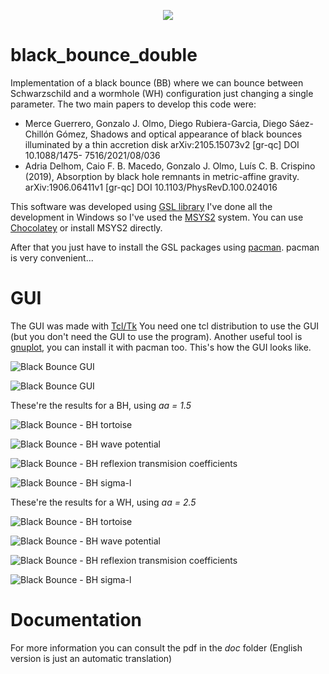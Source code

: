 <p align="center">
  <img src="/img/sigma-l-wh.png">
</p>

# black_bounce_double
Implementation of a black bounce (BB) where we can bounce between Schwarzschild and a wormhole (WH) configuration just changing a single parameter.
The two main papers to develop this code were:

- Merce Guerrero, Gonzalo J. Olmo, Diego Rubiera-Garcia, Diego
Sáez-Chillón Gómez, Shadows and optical appearance of black bounces illuminated
by a thin accretion disk arXiv:2105.15073v2 [gr-qc] DOI 10.1088/1475-
7516/2021/08/036
- Adria Delhom, Caio F. B. Macedo, Gonzalo J. Olmo, Luís C. B.
Crispino (2019), Absorption by black hole remnants in metric-affine gravity.
arXiv:1906.06411v1 [gr-qc] DOI 10.1103/PhysRevD.100.024016

This software was developed using [GSL library](https://www.gnu.org/software/gsl/) I've done all the development in Windows so I've used the [MSYS2](https://www.msys2.org/) system. You can use [Chocolatey](https://chocolatey.org/) or install MSYS2 directly.

After that you just have to install the GSL packages using [pacman](https://archlinux.org/pacman/pacman.8.html). pacman is very convenient...

# GUI
The GUI was made with [Tcl/Tk](https://www.tcl.tk/) You need one tcl distribution to use the GUI (but you don't need the GUI to use the program). Another useful tool is [gnuplot](http://www.gnuplot.info/), you can install it with pacman too.
This's how the GUI looks like.

![Black Bounce GUI](/img/gui-1.PNG)

![Black Bounce GUI](/img/gui-2.PNG)

These're the results for a BH, using *aa = 1.5*

![Black Bounce - BH tortoise](/img/tortoise-bh.PNG)

![Black Bounce - BH wave potential](/img/wave-pot-bh.PNG)

![Black Bounce - BH reflexion transmision coefficients](/img/reflexion-transmision-bh.PNG)

![Black Bounce - BH sigma-l](/img/sigma-l-bh.png)

These're the results for a WH, using *aa = 2.5*

![Black Bounce - BH tortoise](/img/tortoise-wh.PNG)

![Black Bounce - BH wave potential](/img/wave-pot-wh.PNG)

![Black Bounce - BH reflexion transmision coefficients](/img/reflexion-transmision-wh.PNG)

![Black Bounce - BH sigma-l](/img/sigma-l-wh.png)

# Documentation
For  more information you can consult the pdf in the *doc* folder (English version is just an automatic translation)
